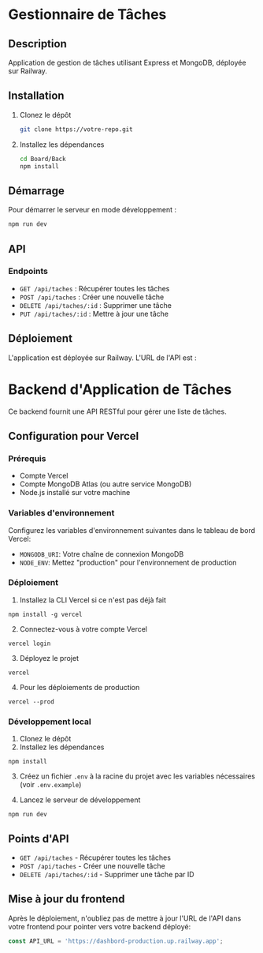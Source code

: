 # Gestionnaire de Tâches

## Description
Application de gestion de tâches utilisant Express et MongoDB, déployée sur Railway.

## Installation
1. Clonez le dépôt
   ```bash
   git clone https://votre-repo.git
   ```
2. Installez les dépendances
   ```bash
   cd Board/Back
   npm install
   ```

## Démarrage
Pour démarrer le serveur en mode développement :
```bash
npm run dev
```

## API
### Endpoints
- `GET /api/taches` : Récupérer toutes les tâches
- `POST /api/taches` : Créer une nouvelle tâche
- `DELETE /api/taches/:id` : Supprimer une tâche
- `PUT /api/taches/:id` : Mettre à jour une tâche

## Déploiement
L'application est déployée sur Railway. L'URL de l'API est :

# Backend d'Application de Tâches

Ce backend fournit une API RESTful pour gérer une liste de tâches.

## Configuration pour Vercel

### Prérequis
- Compte Vercel
- Compte MongoDB Atlas (ou autre service MongoDB)
- Node.js installé sur votre machine

### Variables d'environnement

Configurez les variables d'environnement suivantes dans le tableau de bord Vercel:

- `MONGODB_URI`: Votre chaîne de connexion MongoDB
- `NODE_ENV`: Mettez "production" pour l'environnement de production

### Déploiement

1. Installez la CLI Vercel si ce n'est pas déjà fait
```
npm install -g vercel
```

2. Connectez-vous à votre compte Vercel
```
vercel login
```

3. Déployez le projet
```
vercel
```

4. Pour les déploiements de production
```
vercel --prod
```

### Développement local

1. Clonez le dépôt
2. Installez les dépendances
```
npm install
```

3. Créez un fichier `.env` à la racine du projet avec les variables nécessaires (voir `.env.example`)

4. Lancez le serveur de développement
```
npm run dev
```

## Points d'API

- `GET /api/taches` - Récupérer toutes les tâches
- `POST /api/taches` - Créer une nouvelle tâche
- `DELETE /api/taches/:id` - Supprimer une tâche par ID

## Mise à jour du frontend

Après le déploiement, n'oubliez pas de mettre à jour l'URL de l'API dans votre frontend pour pointer vers votre backend déployé:
```javascript
const API_URL = 'https://dashbord-production.up.railway.app';
``` 